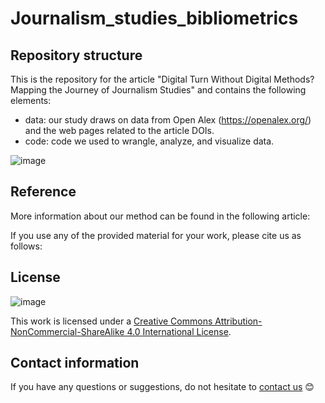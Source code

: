 # Journalism_studies_bibliometrics


## Repository structure
This is the repository for the article "Digital Turn Without Digital Methods? Mapping the Journey of Journalism Studies" and contains the following elements:
 
- data: our study draws on data from Open Alex (https://openalex.org/) and the web pages related to the article DOIs. 
- code: code we used to wrangle, analyze, and visualize data. 

![image](https://github.com/YangliuF95/Journalism_studies_bibliometrics/assets/60612969/a2e01e03-13c4-4a42-b5a4-f75173905ab6)



## Reference

More information about our method can be found in the following article:

If you use any of the provided material for your work, please cite us as follows:

## License
![image](https://user-images.githubusercontent.com/60612969/135886472-567c603e-8001-43e3-a808-f020ba14814d.png)

This work is licensed under a [Creative Commons Attribution-NonCommercial-ShareAlike 4.0 International License](https://creativecommons.org/licenses/by-nc-sa/4.0/). 

## Contact information
If you have any questions or suggestions, do not hesitate to [contact us](mailto:yangliu.fan@weizenbaum-institut.de) 😊
